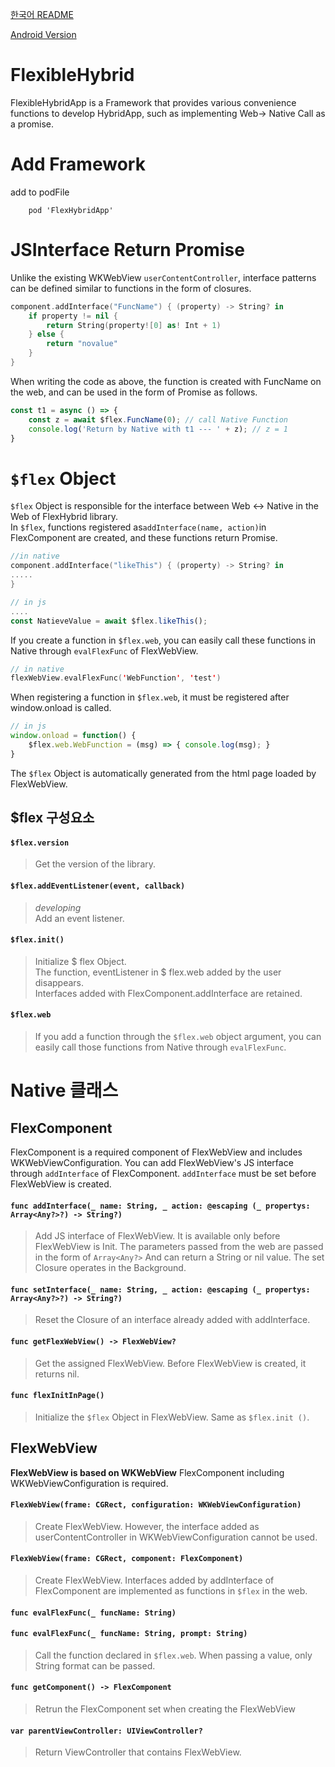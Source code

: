 
[한국어 README](https://github.com/Kyun-J/FlexHybridApp-iOS/blob/master/README-ko.md)

[Android Version](https://github.com/Kyun-J/FlexHybridApp-Android)


# FlexibleHybrid

FlexibleHybridApp is a Framework that provides various convenience functions to develop HybridApp, such as implementing Web-> Native Call as a promise.

# Add Framework

add to podFile

```
    pod 'FlexHybridApp'
```

# JSInterface Return Promise

Unlike the existing WKWebView `userContentController`, interface patterns can be defined similar to functions in the form of closures.
```swift
component.addInterface("FuncName") { (property) -> String? in
    if property != nil {
        return String(property![0] as! Int + 1)
    } else {
        return "novalue"
    }
}
```
When writing the code as above, the function is created with FuncName on the web, and can be used in the form of Promise as follows.
```js
const t1 = async () => {
    const z = await $flex.FuncName(0); // call Native Function
    console.log('Return by Native with t1 --- ' + z); // z = 1
}
```
# `$flex` Object
`$flex` Object is responsible for the interface between Web <-> Native in the Web of FlexHybrid library.  
In `$flex`, functions registered as`addInterface(name, action)`in FlexComponent are created, and these functions return Promise.
```swift
//in native
component.addInterface("likeThis") { (property) -> String? in
.....
}
```
```js
// in js
....
const NatieveValue = await $flex.likeThis();
```
If you create a function in `$flex.web`, you can easily call these functions in Native through `evalFlexFunc` of FlexWebView.
```swift
// in native
flexWebView.evalFlexFunc('WebFunction', 'test')
```
When registering a function in `$flex.web`, it must be registered after window.onload is called.  
```js
// in js
window.onload = function() {
    $flex.web.WebFunction = (msg) => { console.log(msg); }
}
```
The `$flex` Object is automatically generated from the html page loaded by FlexWebView.  

## $flex 구성요소
#### `$flex.version`
> Get the version of the library.

#### `$flex.addEventListener(event, callback)`
> *developing*  
> Add an event listener.

#### `$flex.init()`
> Initialize $ flex Object.  
> The function, eventListener in $ flex.web added by the user disappears.  
Interfaces added with FlexComponent.addInterface are retained.

#### `$flex.web`
> If you add a function through the `$flex.web` object argument, you can easily call those functions from Native through `evalFlexFunc`.

# Native 클래스
## **FlexComponent**
FlexComponent is a required component of FlexWebView and includes WKWebViewConfiguration.
You can add FlexWebView's JS interface through `addInterface` of FlexComponent.
`addInterface` must be set before FlexWebView is created.

#### `func addInterface(_ name: String, _ action: @escaping (_ propertys: Array<Any?>?) -> String?)`
> Add JS interface of FlexWebView. It is available only before FlexWebView is Init.
> The parameters passed from the web are passed in the form of `Array<Any?>` And can return a String or nil value.
> The set Closure operates in the Background.

#### `func setInterface(_ name: String, _ action: @escaping (_ propertys: Array<Any?>?) -> String?)`
> Reset the Closure of an interface already added with addInterface. 

#### `func getFlexWebView() -> FlexWebView?`
> Get the assigned FlexWebView. Before FlexWebView is created, it returns nil.

#### `func flexInitInPage()`
> Initialize the `$flex` Object in FlexWebView.
> Same as `$flex.init ()`.

## **FlexWebView**
**FlexWebView is based on WKWebView** FlexComponent including WKWebViewConfiguration is required.

#### `FlexWebView(frame: CGRect, configuration: WKWebViewConfiguration)`
> Create FlexWebView. However, the interface added as userContentController in WKWebViewConfiguration cannot be used.

#### `FlexWebView(frame: CGRect, component: FlexComponent)`
> Create FlexWebView. Interfaces added by addInterface of FlexComponent are implemented as functions in `$flex` in the web.

#### `func evalFlexFunc(_ funcName: String)`
#### `func evalFlexFunc(_ funcName: String, prompt: String)`
> Call the function declared in `$flex.web`. When passing a value, only String format can be passed.

#### `func getComponent() -> FlexComponent`
> Retrun the FlexComponent set when creating the FlexWebView

#### `var parentViewController: UIViewController?`
> Return ViewController that contains FlexWebView.